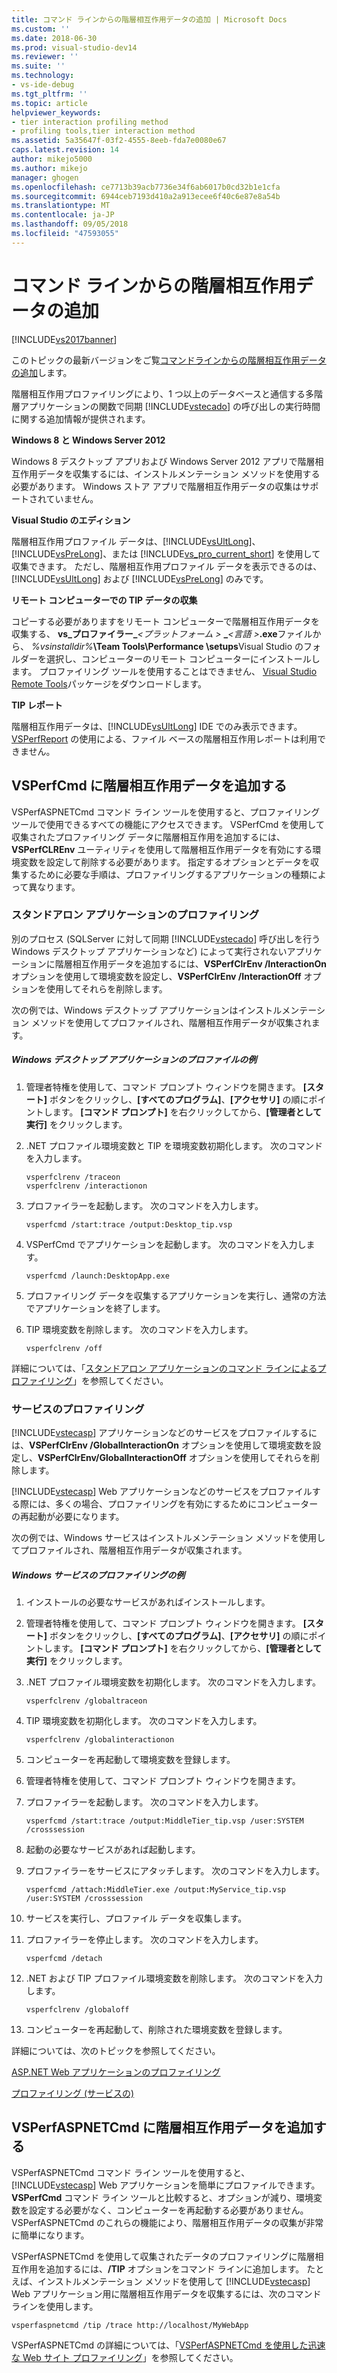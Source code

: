 ```yaml
---
title: コマンド ラインからの階層相互作用データの追加 | Microsoft Docs
ms.custom: ''
ms.date: 2018-06-30
ms.prod: visual-studio-dev14
ms.reviewer: ''
ms.suite: ''
ms.technology:
- vs-ide-debug
ms.tgt_pltfrm: ''
ms.topic: article
helpviewer_keywords:
- tier interaction profiling method
- profiling tools,tier interaction method
ms.assetid: 5a35647f-03f2-4555-8eeb-fda7e0080e67
caps.latest.revision: 14
author: mikejo5000
ms.author: mikejo
manager: ghogen
ms.openlocfilehash: ce7713b39acb7736e34f6ab6017b0cd32b1e1cfa
ms.sourcegitcommit: 6944ceb7193d410a2a913ecee6f40c6e87e8a54b
ms.translationtype: MT
ms.contentlocale: ja-JP
ms.lasthandoff: 09/05/2018
ms.locfileid: "47593055"
---
```

# <a name="adding-tier-interaction-data-from-the-command-line"></a>コマンド ラインからの階層相互作用データの追加
[!INCLUDE[vs2017banner](../includes/vs2017banner.md)]

このトピックの最新バージョンをご覧[コマンドラインからの階層相互作用データの追加](https://docs.microsoft.com/visualstudio/profiling/adding-tier-interaction-data-from-the-command-line)します。  
  
階層相互作用プロファイリングにより、1 つ以上のデータベースと通信する多階層アプリケーションの関数で同期 [!INCLUDE[vstecado](../includes/vstecado-md.md)] の呼び出しの実行時間に関する追加情報が提供されます。  
  
 **Windows 8 と Windows Server 2012**  
  
 Windows 8 デスクトップ アプリおよび Windows Server 2012 アプリで階層相互作用データを収集するには、インストルメンテーション メソッドを使用する必要があります。 Windows ストア アプリで階層相互作用データの収集はサポートされていません。  
  
 **Visual Studio のエディション**  
  
 階層相互作用プロファイル データは、[!INCLUDE[vsUltLong](../includes/vsultlong-md.md)]、[!INCLUDE[vsPreLong](../includes/vsprelong-md.md)]、または [!INCLUDE[vs_pro_current_short](../includes/vs-pro-current-short-md.md)] を使用して収集できます。 ただし、階層相互作用プロファイル データを表示できるのは、[!INCLUDE[vsUltLong](../includes/vsultlong-md.md)] および [!INCLUDE[vsPreLong](../includes/vsprelong-md.md)] のみです。  
  
 **リモート コンピューターでの TIP データの収集**  
  
 コピーする必要がありますをリモート コンピューターで階層相互作用データを収集する、 **vs\_プロファイラー\_**_\<プラットフォーム >_ **\_**_\<言語 >_**.exe**ファイルから、 _%vsinstalldir%_**\Team Tools\Performance \setups**Visual Studio のフォルダーを選択し、コンピューターのリモート コンピューターにインストールします。 プロファイリング ツールを使用することはできません、 [Visual Studio Remote Tools](http://msdn.microsoft.com/library/90f45630-0d26-4698-8c1f-63f85a12db9c)パッケージをダウンロードします。  
  
 **TIP レポート**  
  
 階層相互作用データは、[!INCLUDE[vsUltLong](../includes/vsultlong-md.md)] IDE でのみ表示できます。 [VSPerfReport](../profiling/vsperfreport.md) の使用による、ファイル ベースの階層相互作用レポートは利用できません。  
  
## <a name="adding-tier-interaction-data-with-vsperfcmd"></a>VSPerfCmd に階層相互作用データを追加する  
 VSPerfASPNETCmd コマンド ライン ツールを使用すると、プロファイリング ツールで使用できるすべての機能にアクセスできます。 VSPerfCmd を使用して収集されたプロファイリング データに階層相互作用を追加するには、**VSPerfCLREnv** ユーティリティを使用して階層相互作用データを有効にする環境変数を設定して削除する必要があります。 指定するオプションとデータを収集するために必要な手順は、プロファイリングするアプリケーションの種類によって異なります。  
  
### <a name="profiling-stand-alone-applications"></a>スタンドアロン アプリケーションのプロファイリング  
 別のプロセス (SQLServer に対して同期 [!INCLUDE[vstecado](../includes/vstecado-md.md)] 呼び出しを行う Windows デスクトップ アプリケーションなど) によって実行されないアプリケーションに階層相互作用データを追加するには、**VSPerfClrEnv /InteractionOn** オプションを使用して環境変数を設定し、**VSPerfClrEnv /InteractionOff** オプションを使用してそれらを削除します。  
  
 次の例では、Windows デスクトップ アプリケーションはインストルメンテーション メソッドを使用してプロファイルされ、階層相互作用データが収集されます。  
  
##### <a name="profiling-a-windows-desktop-application-example"></a>Windows デスクトップ アプリケーションのプロファイルの例  
  
1.  管理者特権を使用して、コマンド プロンプト ウィンドウを開きます。 **[スタート]** ボタンをクリックし、**[すべてのプログラム]**、**[アクセサリ]** の順にポイントします。 **[コマンド プロンプト]** を右クリックしてから、**[管理者として実行]** をクリックします。  
  
2.  .NET プロファイル環境変数と TIP を環境変数初期化します。 次のコマンドを入力します。  
  
    ```  
    vsperfclrenv /traceon  
    vsperfclrenv /interactionon  
    ```  
  
3.  プロファイラーを起動します。 次のコマンドを入力します。  
  
    ```  
    vsperfcmd /start:trace /output:Desktop_tip.vsp   
    ```  
  
4.  VSPerfCmd でアプリケーションを起動します。 次のコマンドを入力します。  
  
    ```  
    vsperfcmd /launch:DesktopApp.exe  
    ```  
  
5.  プロファイリング データを収集するアプリケーションを実行し、通常の方法でアプリケーションを終了します。  
  
6.  TIP 環境変数を削除します。 次のコマンドを入力します。  
  
    ```  
    vsperfclrenv /off  
    ```  
  
 詳細については、「[スタンドアロン アプリケーションのコマンド ラインによるプロファイリング](../profiling/command-line-profiling-of-stand-alone-applications.md)」を参照してください。  
  
### <a name="profiling-services"></a>サービスのプロファイリング  
 [!INCLUDE[vstecasp](../includes/vstecasp-md.md)] アプリケーションなどのサービスをプロファイルするには、**VSPerfClrEnv /GlobalInteractionOn** オプションを使用して環境変数を設定し、**VSPerfClrEnv/GlobalInteractionOff** オプションを使用してそれらを削除します。  
  
 [!INCLUDE[vstecasp](../includes/vstecasp-md.md)] Web アプリケーションなどのサービスをプロファイルする際には、多くの場合、プロファイリングを有効にするためにコンピューターの再起動が必要になります。  
  
 次の例では、Windows サービスはインストルメンテーション メソッドを使用してプロファイルされ、階層相互作用データが収集されます。  
  
##### <a name="profiling-a-windows-service-example"></a>Windows サービスのプロファイリングの例  
  
1.  インストールの必要なサービスがあればインストールします。  
  
2.  管理者特権を使用して、コマンド プロンプト ウィンドウを開きます。 **[スタート]** ボタンをクリックし、**[すべてのプログラム]**、**[アクセサリ]** の順にポイントします。 **[コマンド プロンプト]** を右クリックしてから、**[管理者として実行]** をクリックします。  
  
3.  .NET プロファイル環境変数を初期化します。 次のコマンドを入力します。  
  
    ```  
    vsperfclrenv /globaltraceon  
    ```  
  
4.  TIP 環境変数を初期化します。 次のコマンドを入力します。  
  
    ```  
    vsperfclrenv /globalinteractionon  
    ```  
  
5.  コンピューターを再起動して環境変数を登録します。  
  
6.  管理者特権を使用して、コマンド プロンプト ウィンドウを開きます。  
  
7.  プロファイラーを起動します。 次のコマンドを入力します。  
  
    ```  
    vsperfcmd /start:trace /output:MiddleTier_tip.vsp /user:SYSTEM /crosssession   
    ```  
  
8.  起動の必要なサービスがあれば起動します。  
  
9. プロファイラーをサービスにアタッチします。 次のコマンドを入力します。  
  
    ```  
    vsperfcmd /attach:MiddleTier.exe /output:MyService_tip.vsp /user:SYSTEM /crosssession   
    ```  
  
10. サービスを実行し、プロファイル データを収集します。  
  
11. プロファイラーを停止します。 次のコマンドを入力します。  
  
     `vsperfcmd /detach`  
  
12. .NET および TIP プロファイル環境変数を削除します。 次のコマンドを入力します。  
  
    ```  
    vsperfclrenv /globaloff  
    ```  
  
13. コンピューターを再起動して、削除された環境変数を登録します。  
  
 詳細については、次のトピックを参照してください。  
  
 [ASP.NET Web アプリケーションのプロファイリング](../profiling/command-line-profiling-of-aspnet-web-applications.md)  
  
 [プロファイリング (サービスの)](../profiling/command-line-profiling-of-services.md)  
  
## <a name="adding-tier-interaction-data-with-vsperfaspnetcmd"></a>VSPerfASPNETCmd に階層相互作用データを追加する  
 VSPerfASPNETCmd コマンド ライン ツールを使用すると、[!INCLUDE[vstecasp](../includes/vstecasp-md.md)] Web アプリケーションを簡単にプロファイルできます。 **VSPerfCmd** コマンド ライン ツールと比較すると、オプションが減り、環境変数を設定する必要がなく、コンピューターを再起動する必要がありません。 VSPerfASPNETCmd のこれらの機能により、階層相互作用データの収集が非常に簡単になります。  
  
 VSPerfASPNETCmd を使用して収集されたデータのプロファイリングに階層相互作用を追加するには、**/TIP** オプションをコマンド ラインに追加します。 たとえば、インストルメンテーション メソッドを使用して [!INCLUDE[vstecasp](../includes/vstecasp-md.md)] Web アプリケーション用に階層相互作用データを収集するには、次のコマンド ラインを使用します。  
  
```  
vsperfaspnetcmd /tip /trace http://localhost/MyWebApp  
```  
  
 VSPerfASPNETCmd の詳細については、「[VSPerfASPNETCmd を使用した迅速な Web サイト プロファイリング](../profiling/rapid-web-site-profiling-with-vsperfaspnetcmd.md)」を参照してください。



